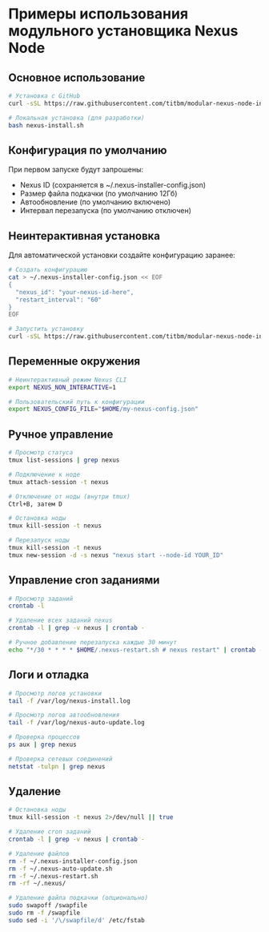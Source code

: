 # Примеры использования модульного установщика Nexus Node

## Основное использование

```bash
# Установка с GitHub
curl -sSL https://raw.githubusercontent.com/titbm/modular-nexus-node-installer/main/nexus-install.sh | bash

# Локальная установка (для разработки)
bash nexus-install.sh
```

## Конфигурация по умолчанию

При первом запуске будут запрошены:
- Nexus ID (сохраняется в ~/.nexus-installer-config.json)
- Размер файла подкачки (по умолчанию 12Гб)
- Автообновление (по умолчанию включено)
- Интервал перезапуска (по умолчанию отключен)

## Неинтерактивная установка

Для автоматической установки создайте конфигурацию заранее:

```bash
# Создать конфигурацию
cat > ~/.nexus-installer-config.json << EOF
{
  "nexus_id": "your-nexus-id-here",
  "restart_interval": "60"
}
EOF

# Запустить установку
curl -sSL https://raw.githubusercontent.com/titbm/modular-nexus-node-installer/main/nexus-install.sh | bash
```

## Переменные окружения

```bash
# Неинтерактивный режим Nexus CLI
export NEXUS_NON_INTERACTIVE=1

# Пользовательский путь к конфигурации
export NEXUS_CONFIG_FILE="$HOME/my-nexus-config.json"
```

## Ручное управление

```bash
# Просмотр статуса
tmux list-sessions | grep nexus

# Подключение к ноде
tmux attach-session -t nexus

# Отключение от ноды (внутри tmux)
Ctrl+B, затем D

# Остановка ноды
tmux kill-session -t nexus

# Перезапуск ноды
tmux kill-session -t nexus
tmux new-session -d -s nexus "nexus start --node-id YOUR_ID"
```

## Управление cron заданиями

```bash
# Просмотр заданий
crontab -l

# Удаление всех заданий nexus
crontab -l | grep -v nexus | crontab -

# Ручное добавление перезапуска каждые 30 минут
echo "*/30 * * * * $HOME/.nexus-restart.sh # nexus restart" | crontab -
```

## Логи и отладка

```bash
# Просмотр логов установки
tail -f /var/log/nexus-install.log

# Просмотр логов автообновления
tail -f /var/log/nexus-auto-update.log

# Проверка процессов
ps aux | grep nexus

# Проверка сетевых соединений
netstat -tulpn | grep nexus
```

## Удаление

```bash
# Остановка ноды
tmux kill-session -t nexus 2>/dev/null || true

# Удаление cron заданий
crontab -l | grep -v nexus | crontab -

# Удаление файлов
rm -f ~/.nexus-installer-config.json
rm -f ~/.nexus-auto-update.sh
rm -f ~/.nexus-restart.sh
rm -rf ~/.nexus/

# Удаление файла подкачки (опционально)
sudo swapoff /swapfile
sudo rm -f /swapfile
sudo sed -i '/\/swapfile/d' /etc/fstab
```
